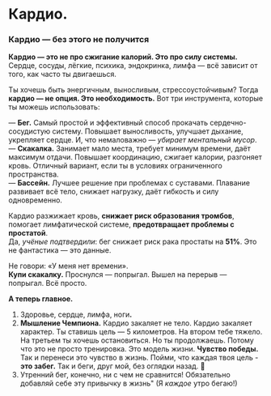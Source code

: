 # Кардио.

### Кардио — без этого не получится

**Кардио — это не про сжигание калорий. Это про силу системы.**\
Сердце, сосуды, лёгкие, психика, эндокринка, лимфа — всё зависит от того, как часто ты двигаешься.

Ты хочешь быть энергичным, выносливым, стрессоустойчивым? Тогда **кардио — не опция. Это необходимость.** Вот три инструмента, которые ты можешь использовать:

— **Бег.** Самый простой и эффективный способ прокачать сердечно-сосудистую систему. Повышает выносливость, улучшает дыхание, укрепляет сердце. И, что немаловажно — _убирает ментальный мусор_.\
— **Скакалка.** Занимает мало места, требует минимум времени, даёт максимум отдачи. Повышает координацию, сжигает калории, разгоняет кровь. Отличный вариант, если ты в условиях ограниченного пространства.\
— **Бассейн.** Лучшее решение при проблемах с суставами. Плавание развивает всё тело, снижает нагрузку, даёт гибкость и силу одновременно.

Кардио разжижает кровь, **снижает риск образования тромбов**, помогает лимфатической системе, **предотвращает проблемы с простатой**.\
Да, _учёные подтвердили_: бег снижает риск рака простаты на **51%**. Это не фантастика — это данные.

Не говори: «У меня нет времени».\
**Купи скакалку.** Проснулся — попрыгал. Вышел на перерыв — попрыгал. Всё просто.

**А теперь главное.**

1. Здоровье, сердце, лимфа, ног&#x438;**.**
2. **Мышление Чемпиона.** Кардио закаляет не тело. Кардио закаляет характер. Ты ставишь цель — 5 километров. На втором тебе тяжело. На третьем ты хочешь остановиться. Но ты продолжаешь. Потому что это не просто тренировка. Это модель жизни. **Чувство победы.** Так и перенеси это чувство в жизнь. Пойми, что каждая твоя цель - **это забег.** Так и беги, друг мой, без оглядки назад. 💯
3. Утренний бег, конечно, ни с чем не сравнится! Обязательно добавляй себе эту привычку в жизнь" (Я _каждое_ утро бегаю!)

